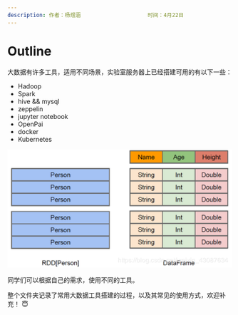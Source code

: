 ```yaml
---
description: 作者：杨煜涵                     时间：4月22日
---
```


# Outline

大数据有许多工具，适用不同场景，实验室服务器上已经搭建可用的有以下一些：

* Hadoop
* Spark
* hive && mysql
* zeppelin
* jupyter notebook
* OpenPai
* docker
* Kubernetes

![](../.gitbook/assets/image%20%2835%29.png)

同学们可以根据自己的需求，使用不同的工具。

整个文件夹记录了常用大数据工具搭建的过程，以及其常见的使用方式，欢迎补充！ 😇 

